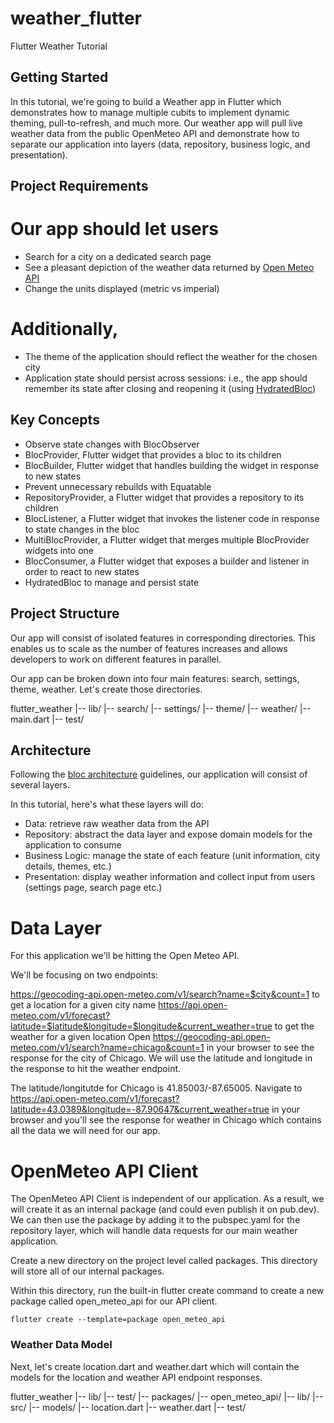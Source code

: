 # weather_flutter

Flutter Weather Tutorial

## Getting Started

In this tutorial, we're going to build a Weather app in Flutter which demonstrates how to manage multiple cubits to implement dynamic theming, pull-to-refresh, and much more. Our weather app will pull live weather data from the public OpenMeteo API and demonstrate how to separate our application into layers (data, repository, business logic, and presentation).

## Project Requirements
# Our app should let users
- Search for a city on a dedicated search page
- See a pleasant depiction of the weather data returned by [Open Meteo API](https://open-meteo.com/)
- Change the units displayed (metric vs imperial)

# Additionally,
- The theme of the application should reflect the weather for the chosen city
- Application state should persist across sessions: i.e., the app should remember its state after closing and reopening it (using [HydratedBloc](https://github.com/felangel/bloc/tree/master/packages/hydrated_bloc))


## Key Concepts
- Observe state changes with BlocObserver
- BlocProvider, Flutter widget that provides a bloc to its children
- BlocBuilder, Flutter widget that handles building the widget in response to new states
- Prevent unnecessary rebuilds with Equatable
- RepositoryProvider, a Flutter widget that provides a repository to its children
- BlocListener, a Flutter widget that invokes the listener code in response to state changes in the bloc
- MultiBlocProvider, a Flutter widget that merges multiple BlocProvider widgets into one
- BlocConsumer, a Flutter widget that exposes a builder and listener in order to react to new states
- HydratedBloc to manage and persist state

## Project Structure
Our app will consist of isolated features in corresponding directories. This enables us to scale as the number of features increases and allows developers to work on different features in parallel.

Our app can be broken down into four main features: search, settings, theme, weather. Let's create those directories.

flutter_weather
|-- lib/
  |-- search/
  |-- settings/
  |-- theme/
  |-- weather/
  |-- main.dart
|-- test/

## Architecture
Following the [bloc architecture](https://bloclibrary.dev/#/architecture) guidelines, our application will consist of several layers.

In this tutorial, here's what these layers will do:
- Data: retrieve raw weather data from the API
- Repository: abstract the data layer and expose domain models for the application to consume
- Business Logic: manage the state of each feature (unit information, city details, themes, etc.)
- Presentation: display weather information and collect input from users (settings page, search page etc.)

# Data Layer
For this application we'll be hitting the Open Meteo API.

We'll be focusing on two endpoints:

https://geocoding-api.open-meteo.com/v1/search?name=$city&count=1 to get a location for a given city name
https://api.open-meteo.com/v1/forecast?latitude=$latitude&longitude=$longitude&current_weather=true to get the weather for a given location
Open https://geocoding-api.open-meteo.com/v1/search?name=chicago&count=1 in your browser to see the response for the city of Chicago. We will use the latitude and longitude in the response to hit the weather endpoint.

The latitude/longitutde for Chicago is 41.85003/-87.65005. Navigate to https://api.open-meteo.com/v1/forecast?latitude=43.0389&longitude=-87.90647&current_weather=true in your browser and you'll see the response for weather in Chicago which contains all the data we will need for our app.

# OpenMeteo API Client
The OpenMeteo API Client is independent of our application. As a result, we will create it as an internal package (and could even publish it on pub.dev). We can then use the package by adding it to the pubspec.yaml for the repository layer, which will handle data requests for our main weather application.

Create a new directory on the project level called packages. This directory will store all of our internal packages.

Within this directory, run the built-in flutter create command to create a new package called open_meteo_api for our API client.

    flutter create --template=package open_meteo_api

### Weather Data Model
Next, let's create location.dart and weather.dart which will contain the models for the location and weather API endpoint responses.

flutter_weather
|-- lib/
|-- test/
|-- packages/
  |-- open_meteo_api/
    |-- lib/
      |-- src/
        |-- models/
          |-- location.dart
          |-- weather.dart
    |-- test/






